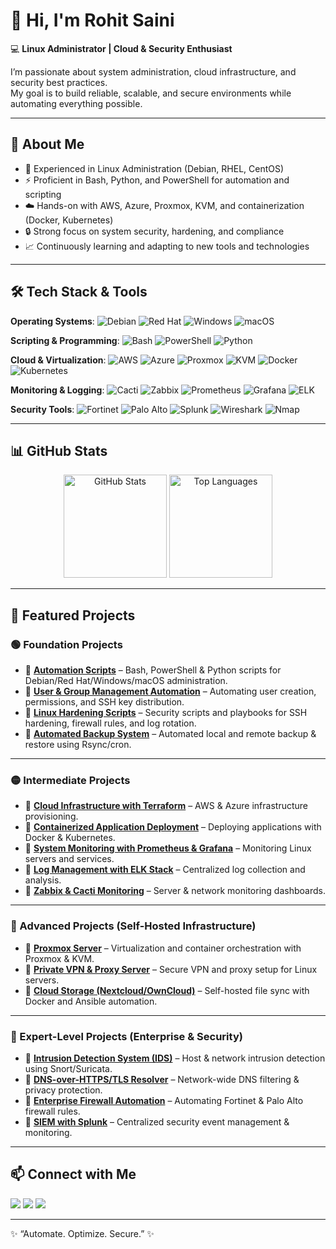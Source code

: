 # 👋 Hi, I'm Rohit Saini  

💻 **Linux Administrator | Cloud & Security Enthusiast**  

I’m passionate about system administration, cloud infrastructure, and security best practices.  
My goal is to build reliable, scalable, and secure environments while automating everything possible.   

---

## 🚀 About Me  

- 🔧 Experienced in Linux Administration (Debian, RHEL, CentOS)  
- ⚡ Proficient in Bash, Python, and PowerShell for automation and scripting  
- ☁️ Hands-on with AWS, Azure, Proxmox, KVM, and containerization (Docker, Kubernetes)  
- 🔒 Strong focus on system security, hardening, and compliance  
- 📈 Continuously learning and adapting to new tools and technologies  

---

## 🛠️ Tech Stack & Tools  

**Operating Systems**: ![Debian](https://img.shields.io/badge/Debian-A81D33?style=flat&logo=debian&logoColor=white) ![Red Hat](https://img.shields.io/badge/Red%20Hat-EE0000?style=flat&logo=red-hat&logoColor=white) ![Windows](https://img.shields.io/badge/Windows-0078D6?style=flat&logo=windows&logoColor=white) ![macOS](https://img.shields.io/badge/macOS-000000?style=flat&logo=apple&logoColor=white)  

**Scripting & Programming**: ![Bash](https://img.shields.io/badge/Bash-4EAA25?style=flat&logo=gnu-bash&logoColor=white) ![PowerShell](https://img.shields.io/badge/PowerShell-5391FE?style=flat&logo=powershell&logoColor=white) ![Python](https://img.shields.io/badge/Python-3776AB?style=flat&logo=python&logoColor=white)  

**Cloud & Virtualization**: ![AWS](https://img.shields.io/badge/AWS-232F3E?style=flat&logo=amazon-aws&logoColor=white) ![Azure](https://img.shields.io/badge/Azure-0078D4?style=flat&logo=microsoft-azure&logoColor=white) ![Proxmox](https://img.shields.io/badge/Proxmox-E57000?style=flat&logo=proxmox&logoColor=white) ![KVM](https://img.shields.io/badge/KVM-000000?style=flat&logo=linux&logoColor=white) ![Docker](https://img.shields.io/badge/Docker-2496ED?style=flat&logo=docker&logoColor=white) ![Kubernetes](https://img.shields.io/badge/Kubernetes-326CE5?style=flat&logo=kubernetes&logoColor=white)  

**Monitoring & Logging**: ![Cacti](https://img.shields.io/badge/Cacti-5AA454?style=flat&logo=cacti&logoColor=white) ![Zabbix](https://img.shields.io/badge/Zabbix-DC382D?style=flat&logo=zabbix&logoColor=white) ![Prometheus](https://img.shields.io/badge/Prometheus-E6522C?style=flat&logo=prometheus&logoColor=white) ![Grafana](https://img.shields.io/badge/Grafana-F46800?style=flat&logo=grafana&logoColor=white) ![ELK](https://img.shields.io/badge/ELK-005571?style=flat&logo=elastic&logoColor=white)  

**Security Tools**: ![Fortinet](https://img.shields.io/badge/FortiGate-EE3124?style=flat&logo=fortinet&logoColor=white) ![Palo Alto](https://img.shields.io/badge/Palo%20Alto-007C92?style=flat&logo=palo-alto-networks&logoColor=white) ![Splunk](https://img.shields.io/badge/Splunk-000000?style=flat&logo=splunk&logoColor=white) ![Wireshark](https://img.shields.io/badge/Wireshark-1679A7?style=flat&logo=wireshark&logoColor=white) ![Nmap](https://img.shields.io/badge/Nmap-00457C?style=flat&logo=nmap&logoColor=white)  

---

## 📊 GitHub Stats  
<p align="center">
  <img src="https://github-readme-stats.vercel.app/api?username=cyberguardianx&show_icons=true&theme=radical" alt="GitHub Stats" height="165" />
  <img src="https://github-readme-stats.vercel.app/api/top-langs/?username=cyberguardianx&layout=compact&theme=radical" alt="Top Languages" height="165" />
</p>  

---

## 📂 Featured Projects  

### 🟢 Foundation Projects  
- 🔹 **[Automation Scripts](https://github.com/cyberguardianx/automation-scripts)** – Bash, PowerShell & Python scripts for Debian/Red Hat/Windows/macOS administration.  
- 🔹 **[User & Group Management Automation](https://github.com/cyberguardianx/user-group-automation)** – Automating user creation, permissions, and SSH key distribution.  
- 🔹 **[Linux Hardening Scripts](https://github.com/cyberguardianx/linux-hardening)** – Security scripts and playbooks for SSH hardening, firewall rules, and log rotation.  
- 🔹 **[Automated Backup System](https://github.com/cyberguardianx/backup-system)** – Automated local and remote backup & restore using Rsync/cron.  

---

### 🟡 Intermediate Projects  
- 🔹 **[Cloud Infrastructure with Terraform](https://github.com/cyberguardianx/terraform-cloud-infra)** – AWS & Azure infrastructure provisioning.  
- 🔹 **[Containerized Application Deployment](https://github.com/cyberguardianx/containerized-deployment)** – Deploying applications with Docker & Kubernetes.  
- 🔹 **[System Monitoring with Prometheus & Grafana](https://github.com/cyberguardianx/prometheus-grafana-monitoring)** – Monitoring Linux servers and services.  
- 🔹 **[Log Management with ELK Stack](https://github.com/cyberguardianx/elk-stack-logging)** – Centralized log collection and analysis.  
- 🔹 **[Zabbix & Cacti Monitoring](https://github.com/cyberguardianx/zabbix-cacti-monitoring)** – Server & network monitoring dashboards.  

---

### 🔵 Advanced Projects (Self-Hosted Infrastructure)  
- 🔹 **[Proxmox Server](https://github.com/cyberguardianx/proxmox-server)** – Virtualization and container orchestration with Proxmox & KVM.  
- 🔹 **[Private VPN & Proxy Server](https://github.com/cyberguardianx/vpn-proxy-server)** – Secure VPN and proxy setup for Linux servers.  
- 🔹 **[Cloud Storage (Nextcloud/OwnCloud)](https://github.com/cyberguardianx/cloud-storage)** – Self-hosted file sync with Docker and Ansible automation.  

---

### 🔴 Expert-Level Projects (Enterprise & Security)  
- 🔹 **[Intrusion Detection System (IDS)](https://github.com/cyberguardianx/intrusion-detection)** – Host & network intrusion detection using Snort/Suricata.  
- 🔹 **[DNS-over-HTTPS/TLS Resolver](https://github.com/cyberguardianx/dns-filtering)** – Network-wide DNS filtering & privacy protection.  
- 🔹 **[Enterprise Firewall Automation](https://github.com/cyberguardianx/firewall-automation)** – Automating Fortinet & Palo Alto firewall rules.  
- 🔹 **[SIEM with Splunk](https://github.com/cyberguardianx/splunk-siem)** – Centralized security event management & monitoring.  

---

## 📫 Connect with Me  
<div>
    <a href="https://www.linkedin.com/in/rohitsaini-cyberguardian/"><img src="https://img.shields.io/badge/LinkedIn-0A66C2?style=for-the-badge&logo=linkedin&logoColor=white" /></a>
    <a href="https://github.com/cyberguardianx"><img src="https://img.shields.io/badge/GitHub-181717?style=for-the-badge&logo=github&logoColor=white" /></a>
    <a href="mailto:rohitsainius0@gmail.com"><img src="https://img.shields.io/badge/Email-D14836?style=for-the-badge&logo=gmail&logoColor=white" /></a>
</div>  

---

✨ “Automate. Optimize. Secure.” ✨
